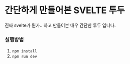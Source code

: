 # 간단하게 만들어본 SVELTE 투두

진짜 svelte가 뭔가.. 하고 만들어본 매우 간단한 투두 입니다.

### 실행방법
1. `npm install`
2. `npm run dev`